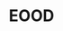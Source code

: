 ---
title: EOOD
crosslinks:
- tommytext
- theXeffect
- Fitness
- getdisciplined
- happy
- C25K
- glasses
- keto
- Serendipity
- askscience
- everymanshouldknow
- Fitocracy
- SuicideWatch
- RunningWithDogs
- progresspics
---